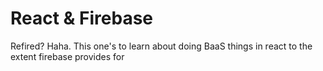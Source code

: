 # React & Firebase

Refired? Haha. This one's to learn about doing BaaS things in react to the extent firebase provides for